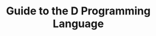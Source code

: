 ---
layout: reference_dlang
title: Guide to the D Programming Language
chapter: Types
section: User-Defined Types
subsection: class Type
excerpt: D Programming Language
group: DLang
tags: [dlang, dguide, draft]
---